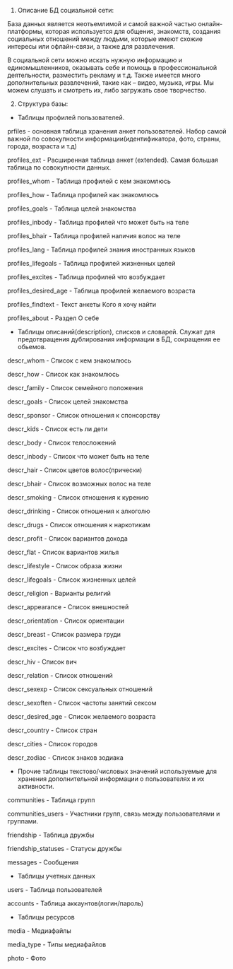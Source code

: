 1. Описание БД социальной сети:

База данных является неотьемлимой и самой важной частью онлайн-платформы, которая используется для общения, знакомств, создания социальных отношений между людьми, которые имеют схожие интересы или офлайн-связи, а также для развлечения. 

В социальной сети можно искать нужную информацию и единомышленников, оказывать себе и помощь в профессиональной деятельности, разместить рекламу и т.д. Также имеется много дополнительных развлечений, такие как – видео, музыка, игры. Мы можем слушать и смотреть их, либо загружать свое творчество.

2. Структура базы:

- Таблицы профилей пользователей. 

prfiles - основная таблица хранения анкет пользователей. Набор самой важной по совокупности информации(идентификатора, фото, страны, города, возраста и т.д)

profiles_ext - Расширенная таблица анкет (extended). Самая большая таблица по совокупности данных.

profiles_whom - Таблица профилей с кем знакомлюсь

profiles_how - Таблица профилей как знакомлюсь

profiles_goals - Таблица целей знакомства

profiles_inbody - Таблица профилей что может быть на теле

profiles_bhair - Таблица профилей наличия волос на теле

profiles_lang - Таблица профилей знания иностранных языков

profiles_lifegoals - Таблица профилей жизненных целей

profiles_excites - Таблица профилей что возбуждает

profiles_desired_age - Таблица профилей желаемого возраста

profiles_findtext - Текст анкеты Кого я хочу найти

profiles_about - Раздел О себе

- Таблицы описаний(description), списков и словарей. Служат для предотвращения дублирования информации в БД, сокращения ее обьемов.   

descr_whom - Список с кем знакомлюсь

descr_how - Список как знакомлюсь

descr_family - Список семейного положения

descr_goals - Список целей знакомства

descr_sponsor - Список отношения к спонсорству

descr_kids - Список есть ли дети

descr_body - Список телосложений

descr_inbody - Список что может быть на теле

descr_hair - Список цветов волос(прически)

descr_bhair - Список возможных волос на теле

descr_smoking - Список отношения к курению

descr_drinking - Список отношения к алкоголю

descr_drugs - Список отношения к наркотикам

descr_profit - Список вариантов дохода

descr_flat - Список вариантов жилья

descr_lifestyle - Список образа жизни

descr_lifegoals - Список жизненных целей

descr_religion - Варианты религий

descr_appearance - Список внешностей

descr_orientation - Список ориентации

descr_breast - Список размера груди

descr_excites - Список что возбуждает

descr_hiv - Список вич

descr_relation - Список отношений

descr_sexexp - Список сексуальных отношений

descr_sexoften - Список частоты занятий сексом

descr_desired_age - Список желаемого возраста

descr_country - Список стран

descr_cities - Список городов

descr_zodiac - Список знаков зодиака

- Прочие таблицы текстово/числовых значений используемые для хранения дополнительной информации о пользователях и их активности.

communities - Таблица групп

communities_users - Участники групп, связь между пользователями и группами.

friendship - Таблица дружбы

friendship_statuses - Статусы дружбы

messages - Сообщения

- Таблицы учетных данных

users - Таблица пользователей

accounts - Таблица аккаунтов(логин/пароль)

- Таблицы ресурсов

media - Медиафайлы

media_type - Типы медиафайлов

photo - Фото
